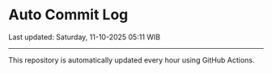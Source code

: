 # Auto Commit Log

Last updated: Saturday, 11-10-2025 05:11 WIB

---

This repository is automatically updated every hour using GitHub Actions.
